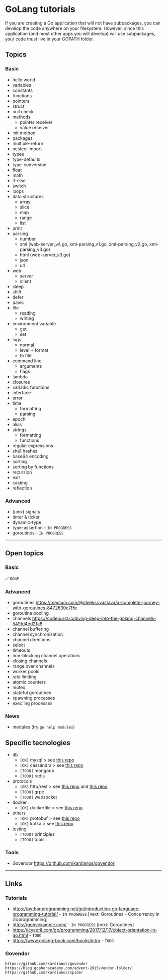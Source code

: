 
# GoLang tutorials

If you are creating a Go application that will not have subpackages, you can develop the code anywhere on your filesystem. However, since this application (and most other apps you will develop) will use subpackages, your code must live in your GOPATH folder.

## Topics

### Basic

* hello world
* variables
* constants
* functions
* pointers
* struct
* null check
* methods
  * pointer receiver
  * value receiver
* init method
* packages
* multiple-return
* nested-import
* types
* type-defaults
* type-conversion
* float
* math
* if-else
* switch
* loops
* data structures
  * array
  * slice
  * map
  * range
  * list
* print
* parsing
  * number
  * xml (web-server_v4.go, xml-parsing_v1.go, xml-parsing_v2.go, xml-parsing_v3.go)
  * html (web-server_v3.go)
  * json
  * url
* web
  * server
  * client
* sleep
* shift
* defer
* panic
* file
  * reading
  * writing
* environment variable
  * get
  * set
* logs
  * normal
  * level + format
  * to file
* command line
  * arguments
  * flags
* lambda
* closures
* variadic functions
* interface
* error
* time
  * formatting
  * parsing
* epoch
* alias
* strings
  * formatting
  * functions
* regular expressions
* sha1 hashes
* base64 encoding
* sorting
* sorting by functions
* recursion
* exit
* casting
* reflection

### Advanced

* (unix) signals
* timer & ticker
* dynamic-type
* type-assertion - `IN PROGRESS`
* goroutines - `IN PROGRESS`

---

## Open topics

### Basic

:white_check_mark: `DONE`

### Advanced

* goroutines   https://medium.com/@riteeksrivastava/a-complete-journey-with-goroutines-8472630c7f5c
* goroutine pooling
* channels   https://codeburst.io/diving-deep-into-the-golang-channels-549fd4ed21a8
* channel buffering
* channel synchronization
* channel directions
* select
* timeouts
* non-blocking channel operations
* closing channels
* range over channels
* worker pools
* rate limiting
* atomic counters
* mutex
* stateful goroutines
* spawning processes
* exec'ing processes

### News

* modules (try `go help modules`)

## Specific tecnologies

* db
  * `[OK]` mysql > see [this repo](https://github.com/bygui86/go-todo-rest-api-example)
  * `[OK]` cassandra > see [this repo](https://github.com/bygui86/go-rest-cassandra)
  * `[TODO]` mongodb
  * `[TODO]` redis
* protocols
  * `[OK]` http/rest > see [this repo](https://github.com/bygui86/go-rest-cassandra) and [this repo](https://github.com/bygui86/go-service)
  * `[TODO]` grpc
  * `[TODO]` websocket
* docker
  * `[OK]` dockerfile > see [this repo](https://github.com/bygui86/go-kafka/blob/master/consumer/Dockerfile)
* others
  * `[OK]` protobuf > see [this repo](https://github.com/bygui86/go-protobuf)
  * `[OK]` kafka > see [this repo](https://github.com/bygui86/go-kafka)
* testing
  * `[TODO]` principles
  * `[TODO]` tools

### Tools

* Govendor   https://github.com/kardianos/govendor

---

## Links

### Tutorials
* https://pythonprogramming.net/go/introduction-go-language-programming-tutorial/ - `IN PROGRESS`
	[next: Goroutines - Concurrency in Goprogramming]
* https://gobyexample.com/ - `IN PROGRESS`
	[next: Goroutines]
* https://icyapril.com/go/programming/2017/12/17/object-orientation-in-go.html - `TODO`
* https://www.golang-book.com/books/intro - `TODO`

### Govendor
    https://github.com/kardianos/govendor
    https://blog.gopheracademy.com/advent-2015/vendor-folder/
    https://github.com/kardianos/spider
